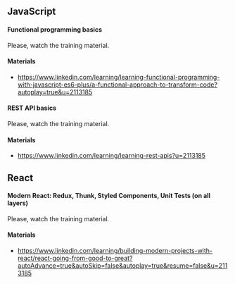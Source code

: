 ## JavaScript

#### Functional programming basics

Please, watch the training material.

#### Materials

- <https://www.linkedin.com/learning/learning-functional-programming-with-javascript-es6-plus/a-functional-approach-to-transform-code?autoplay=true&u=2113185>

#### REST API basics

Please, watch the training material.

#### Materials

- <https://www.linkedin.com/learning/learning-rest-apis?u=2113185>

## React

#### Modern React: Redux, Thunk, Styled Components, Unit Tests (on all layers)

Please, watch the training material.

#### Materials

- <https://www.linkedin.com/learning/building-modern-projects-with-react/react-going-from-good-to-great?autoAdvance=true&autoSkip=false&autoplay=true&resume=false&u=2113185>

